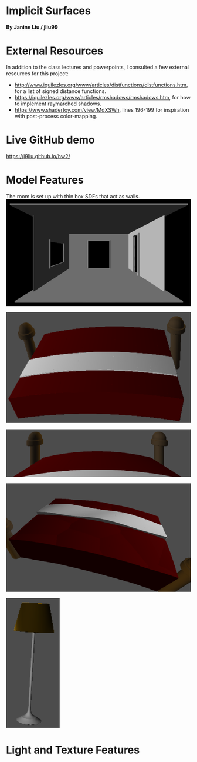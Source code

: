# Implicit Surfaces
**By Janine Liu / jliu99**

# External Resources

In addition to the class lectures and powerpoints, I consulted a few external resources for this project:
- http://www.iquilezles.org/www/articles/distfunctions/distfunctions.htm, for a list of signed distance functions.
- https://iquilezles.org/www/articles/rmshadows/rmshadows.htm, for how to implement raymarched shadows.
- https://www.shadertoy.com/view/MdXSWn, lines 196-199 for inspiration with post-process color-mapping.

# Live GitHub demo
https://j9liu.github.io/hw2/

# Model Features

The room is set up with thin box SDFs that act as walls. 
![](room.png)

![](bedzoomout.png)

![](bedzoomin.png)

![](bedbump.png)

![](lamp.png)

# Light and Texture Features

